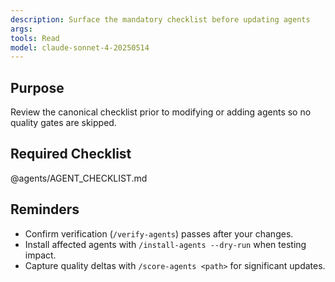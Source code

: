 ```yaml
---
description: Surface the mandatory checklist before updating agents
args:
tools: Read
model: claude-sonnet-4-20250514
---
```


## Purpose
Review the canonical checklist prior to modifying or adding agents so no quality gates are skipped.

## Required Checklist
@agents/AGENT_CHECKLIST.md

## Reminders
- Confirm verification (`/verify-agents`) passes after your changes.
- Install affected agents with `/install-agents --dry-run` when testing impact.
- Capture quality deltas with `/score-agents <path>` for significant updates.
